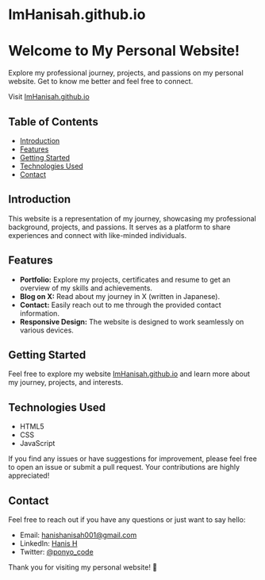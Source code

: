 # ImHanisah.github.io

# Welcome to My Personal Website!

Explore my professional journey, projects, and passions on my personal website. Get to know me better and feel free to connect.

Visit [ImHanisah.github.io](https://github.com/hanisahhanis/ImHanisah.github.io.git)

## Table of Contents

- [Introduction](#introduction)
- [Features](#features)
- [Getting Started](#getting-started)
- [Technologies Used](#technologies-used)
- [Contact](#contact)

## Introduction

This website is a representation of my journey, showcasing my professional background, projects, and passions. It serves as a platform to share experiences and connect with like-minded individuals.

## Features

- **Portfolio:** Explore my projects, certificates and resume to get an overview of my skills and achievements.
- **Blog on X:** Read about my journey in X (written in Japanese).
- **Contact:** Easily reach out to me through the provided contact information.
- **Responsive Design:** The website is designed to work seamlessly on various devices.

## Getting Started

Feel free to explore my website [ImHanisah.github.io](https://hanisahhanis.github.io/ImHanisah.github.io/) and learn more about my journey, projects, and interests.

## Technologies Used

- HTML5
- CSS
- JavaScript

If you find any issues or have suggestions for improvement, please feel free to open an issue or submit a pull request. Your contributions are highly appreciated!

## Contact

Feel free to reach out if you have any questions or just want to say hello:

- Email: hanishanisah001@gmail.com
- LinkedIn: [Hanis H](https://www.linkedin.com/in/hanis-h?lipi=urn%3Ali%3Apage%3Ad_flagship3_profile_view_base_contact_details%3BvNqVS5XdTlOPBwD%2FQPdLdg%3D%3D)
- Twitter: [@ponyo_code](https://twitter.com/ponyo_code)

Thank you for visiting my personal website! 🚀


